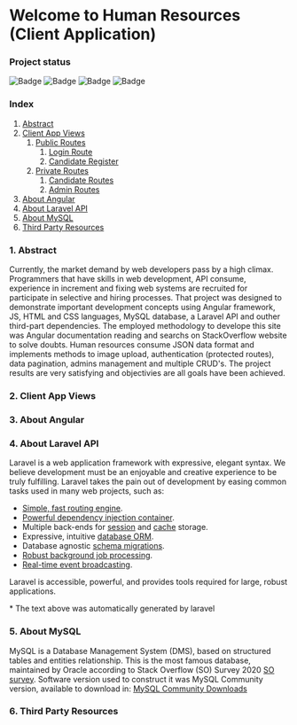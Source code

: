 # Welcome to Human Resources (Client Application)


### Project status

![Badge](https://img.shields.io/static/v1?label=Framwork&message=Angular&color=red&style=for-the-badge&logo=angular) ![Badge](https://img.shields.io/static/v1?label=STORAGE&message=LARAVEL_API&color=blue&style=for-the-badge&logo=PHP) ![Badge](https://img.shields.io/static/v1?label=Database&message=MYSQL&color=blue&style=for-the-badge&logo=mysql) ![Badge](https://img.shields.io/static/v1?label=Project_Stage&message=progressing&color=sucess&style=for-the-badge) 

### Index

1. [Abstract](#abstract)
2. [Client App Views](#clientAppViews)
	1. [Public Routes](#publicRoutes)
		1. [Login Route](#loginRoute)
		2. [Candidate Register](#candidateRegister)
	2. [Private Routes](#privateRoutes)
		1. [Candidate Routes](#candidateRoutes)
		2. [Admin Routes](#adminRoutes)
3. [About Angular](#aboutAngular)
4. [About Laravel API](#aboutLaravelAPI)
5. [About MySQL](#aboutMySQLCommunity)
6. [Third Party Resources](#thirdPartyResources)



### 1. Abstract <a name="abstract">

Currently, the market demand by web developers pass by a high climax. Programmers that have skills in web development, API consume, experience in increment and fixing web systems are recruited for participate in selective and hiring processes. That project was designed to demonstrate important development concepts using Angular framework, JS, HTML and CSS languages, MySQL database, a Laravel API and outher third-part dependencies. The employed methodology to develope this site was Angular documentation reading and searchs on StackOverflow website to solve doubts. Human resources consume JSON data format and implements methods to image upload, authentication (protected routes), data pagination, admins management and multiple CRUD's. The project results are very satisfying and objectivies are all goals have been achieved. 

### 2. Client App Views <a name="clientAppViews">

### 3. About Angular <a name="aboutAngular">

### 4. About Laravel API <a name="aboutLaravelAPI">

Laravel is a web application framework with expressive, elegant syntax. We believe development must be an enjoyable and creative experience to be truly fulfilling. Laravel takes the pain out of development by easing common tasks used in many web projects, such as:

- [Simple, fast routing engine](https://laravel.com/docs/routing).
- [Powerful dependency injection container](https://laravel.com/docs/container).
- Multiple back-ends for [session](https://laravel.com/docs/session) and [cache](https://laravel.com/docs/cache) storage.
- Expressive, intuitive [database ORM](https://laravel.com/docs/eloquent).
- Database agnostic [schema migrations](https://laravel.com/docs/migrations).
- [Robust background job processing](https://laravel.com/docs/queues).
- [Real-time event broadcasting](https://laravel.com/docs/broadcasting).

Laravel is accessible, powerful, and provides tools required for large, robust applications.

\* The text above was automatically generated by laravel

### 5. About MySQL <a name="aboutMySQLCommunity">

MySQL is a Database Management System (DMS), based on structured tables and entities relationship. This is the most famous database, maintained by Oracle according to Stack Overflow (SO) Survey 2020 [SO survey](https://insights.stackoverflow.com/survey/2020#technology-databases-all-respondents4). Software version used to construct it was MySQL Community version, available to download in: [MySQL Community Downloads](https://dev.mysql.com/downloads/)

### 6. Third Party Resources <a name="thirdPartyResources">
